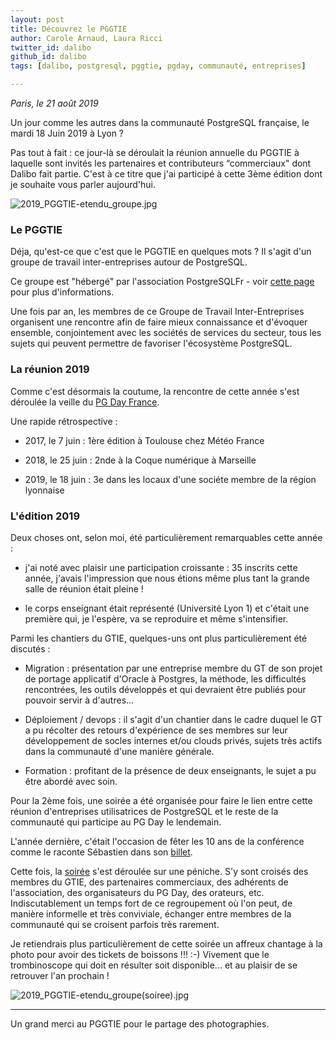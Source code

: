 ```yaml
---
layout: post
title: Découvrez le PGGTIE
author: Carole Arnaud, Laura Ricci
twitter_id: dalibo
github_id: dalibo
tags: [dalibo, postgresql, pggtie, pgday, communauté, entreprises]

---
```


*Paris, le 21 août 2019*

Un jour comme les autres dans la communauté PostgreSQL française, le mardi 18 Juin 2019 à Lyon ?

Pas tout à fait : ce jour-là se déroulait la réunion annuelle du PGGTIE à laquelle sont invités les partenaires et contributeurs “commerciaux" dont Dalibo fait partie. 
C'est à ce titre que j'ai participé à cette 3ème édition dont je souhaite vous parler aujourd'hui.

<!--MORE-->

![2019_PGGTIE-etendu_groupe.jpg](https://raw.githubusercontent.com/dalibo/blog/gh-pages/img/2019_PGGTIE-etendu_groupe.jpg)

### Le PGGTIE

Déja, qu'est-ce que c'est que le PGGTIE en quelques mots ? Il s'agit d'un groupe de travail inter-entreprises autour de PostgreSQL. 

Ce groupe est "hébergé" par l'association PostgreSQLFr - voir [cette page](https://www.postgresql.fr/entreprises/accueil) pour plus d'informations.

Une fois par an, les membres de ce Groupe de Travail Inter-Entreprises organisent une rencontre afin de faire mieux 
connaissance et d'évoquer ensemble, conjointement avec les sociétés de services du secteur, tous les sujets qui peuvent
permettre de favoriser l'écosystème PostgreSQL.

### La réunion 2019

Comme c'est désormais la coutume, la rencontre de cette année s'est déroulée la veille du [PG Day France](https://pgday.fr/).

Une rapide rétrospective :

   * 2017, le 7 juin : 1ère édition à Toulouse chez Météo France

   * 2018, le 25 juin : 2nde à la Coque numérique à Marseille 

   * 2019, le 18 juin : 3e dans les locaux d'une sociéte membre de la région lyonnaise
   

### L'édition 2019

Deux choses ont, selon moi, été particulièrement remarquables cette année :

   * j'ai noté avec plaisir une participation croissante : 35 inscrits cette année, j'avais l'impression que nous étions
   même plus tant la grande salle de réunion était pleine !

   * le corps enseignant était représenté (Université Lyon 1) et c'était une première qui, je l'espère, va se reproduire
   et même s'intensifier.


Parmi les chantiers du GTIE, quelques-uns ont plus particulièrement été discutés :

   * Migration : présentation par une entreprise membre du GT de son projet de portage applicatif d'Oracle à Postgres, la méthode, les difficultés rencontrées, les outils développés et qui devraient être publiés pour pouvoir servir à d'autres...

   * Déploiement / devops : il s'agit d'un chantier dans le cadre duquel le GT a pu récolter des retours d'expérience de ses membres sur leur développement de socles internes et/ou clouds privés, sujets très actifs dans la communauté d'une manière générale.

   * Formation : profitant de la présence de deux enseignants, le sujet a pu être abordé avec soin.



Pour la 2ème fois, une soirée a été organisée pour faire le lien entre cette réunion d'entreprises utilisatrices de
PostgreSQL et le reste de la communauté qui participe au PG Day le lendemain.

L'année dernière, c'était l'occasion de fêter les 10 ans de la conférence comme le raconte Sébastien dans son [billet](https://sdubois.fr/blog/2018/07/02/cr-du-pgday-fr-a-marseille-le-26-juin-2018/).

Cette fois, la [soirée](https://twitter.com/iNoorel/status/1141040538411515908) s'est déroulée sur une péniche. 
S'y sont croisés des membres du GTIE, des partenaires commerciaux, des adhérents de l'association, des organisateurs du PG Day,
des orateurs, etc. Indiscutablement un temps fort de ce regroupement où l'on peut, de manière informelle et très conviviale,
échanger entre membres de la communauté qui se croisent parfois très rarement.

Je retiendrais plus particulièrement de cette soirée un affreux chantage à la photo pour avoir des tickets de boissons !!!
:-) Vivement que le trombinoscope qui doit en résulter soit disponible... et au plaisir de se retrouver l'an prochain !

![2019_PGGTIE-etendu_groupe(soiree).jpg](https://raw.githubusercontent.com/dalibo/blog/gh-pages/img/2019_PGGTIE-etendu_groupe(soiree).jpg)

----
Un grand merci au PGGTIE pour le partage des photographies.


